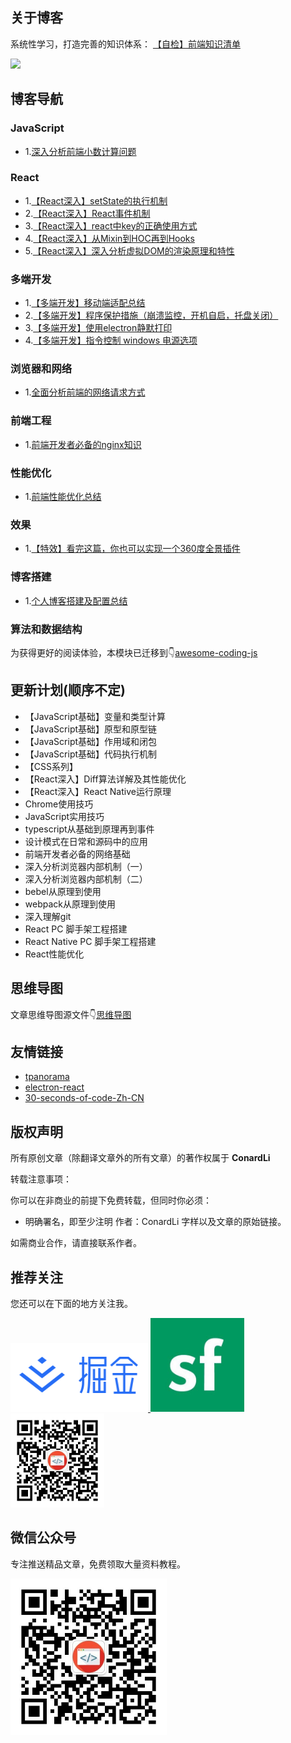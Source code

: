 
## 关于博客

系统性学习，打造完善的知识体系： [【自检】前端知识清单](http://www.conardli.top/2019/04/26/%E3%80%90%E8%87%AA%E6%A3%80%E3%80%91%E5%89%8D%E7%AB%AF%E7%9F%A5%E8%AF%86%E6%B8%85%E5%8D%95/)


![](https://lsqimg-1257917459.cos.ap-beijing.myqcloud.com/blog/%E7%9F%A5%E8%AF%86%E4%BD%93%E7%B3%BB.png)

## 博客导航

### JavaScript

- 1.[深入分析前端小数计算问题](http://www.conardli.top/2019/03/06/%E3%80%90JavaScript%E3%80%91%E6%B7%B1%E5%85%A5%E5%88%86%E6%9E%90%E5%89%8D%E7%AB%AF%E5%B0%8F%E6%95%B0%E8%AE%A1%E7%AE%97%E9%97%AE%E9%A2%98/)


### React
- 1.[【React深入】setState的执行机制](http://www.conardli.top/2019/03/06/%E3%80%90React%E6%B7%B1%E5%85%A5%E3%80%91setState%E7%9A%84%E6%89%A7%E8%A1%8C%E6%9C%BA%E5%88%B6/)
- 2.[【React深入】React事件机制](http://www.conardli.top/2019/03/06/%E3%80%90React%E6%B7%B1%E5%85%A5%E3%80%91setState%E7%9A%84%E6%89%A7%E8%A1%8C%E6%9C%BA%E5%88%B6/)
- 3.[【React深入】react中key的正确使用方式](http://www.conardli.top/2018/11/27/%E3%80%90React%E6%B7%B1%E5%85%A5%E3%80%91react%E4%B8%ADkey%E7%9A%84%E6%AD%A3%E7%A1%AE%E4%BD%BF%E7%94%A8%E6%96%B9%E5%BC%8F/)
- 4.[【React深入】从Mixin到HOC再到Hooks](http://www.conardli.top/2019/04/09/%E3%80%90React%E6%B7%B1%E5%85%A5%E3%80%91%E4%BB%8EMixin%E5%88%B0HOC%E5%86%8D%E5%88%B0Hook/)
- 5.[【React深入】深入分析虚拟DOM的渲染原理和特性](http://www.conardli.top/2019/04/17/%E3%80%90React%E6%B7%B1%E5%85%A5%E3%80%91%E6%B7%B1%E5%85%A5%E5%88%86%E6%9E%90%E8%99%9A%E6%8B%9FDOM%E7%9A%84%E6%B8%B2%E6%9F%93%E5%8E%9F%E7%90%86%E5%92%8C%E7%89%B9%E6%80%A7/)

### 多端开发

- 1.[【多端开发】移动端适配总结](http://www.conardli.top/2019/05/17/%E3%80%90%E5%A4%9A%E7%AB%AF%E5%BC%80%E5%8F%91%E3%80%91%E7%A7%BB%E5%8A%A8%E7%AB%AF%E9%80%82%E9%85%8D%E6%80%BB%E7%BB%93/)
- 2.[【多端开发】程序保护措施（崩溃监控，开机自启，托盘关闭）](http://www.conardli.top/2018/11/07/%E3%80%90electron%E3%80%91electron%E7%A8%8B%E5%BA%8F%E4%BF%9D%E6%8A%A4%E6%8E%AA%E6%96%BD%EF%BC%88%E5%B4%A9%E6%BA%83%E7%9B%91%E6%8E%A7%EF%BC%8C%E5%BC%80%E6%9C%BA%E8%87%AA%E5%90%AF%EF%BC%8C%E6%89%98%E7%9B%98%E5%85%B3%E9%97%AD%EF%BC%89/)
- 3.[【多端开发】使用electron静默打印](http://www.conardli.top/2018/11/01/%E3%80%90electron%E3%80%91%E4%BD%BF%E7%94%A8electron%E9%9D%99%E9%BB%98%E6%89%93%E5%8D%B0/)
- 4.[【多端开发】指令控制 windows 电源选项](http://www.conardli.top/2018/12/17/%E3%80%90electron%E3%80%91%E6%8C%87%E4%BB%A4%E6%8E%A7%E5%88%B6-windows-%E7%94%B5%E6%BA%90%E9%80%89%E9%A1%B9/)

### 浏览器和网络

- 1.[全面分析前端的网络请求方式](http://www.conardli.top/2019/03/28/%E3%80%90%E6%B5%8F%E8%A7%88%E5%99%A8%E5%92%8C%E7%BD%91%E7%BB%9C%E3%80%91%E5%85%A8%E9%9D%A2%E5%88%86%E6%9E%90%E5%89%8D%E7%AB%AF%E7%9A%84%E7%BD%91%E7%BB%9C%E8%AF%B7%E6%B1%82%E6%96%B9%E5%BC%8F/)


### 前端工程

- 1.[前端开发者必备的nginx知识](http://www.conardli.top/2019/03/12/%E3%80%90%E5%89%8D%E7%AB%AF%E5%B7%A5%E7%A8%8B%E3%80%91%E5%89%8D%E7%AB%AF%E5%BC%80%E5%8F%91%E8%80%85%E5%BF%85%E5%A4%87%E7%9A%84nginx%E7%9F%A5%E8%AF%86/)

### 性能优化

- 1.[前端性能优化总结](http://www.conardli.top/2018/12/28/%E3%80%90%E6%80%A7%E8%83%BD%E4%BC%98%E5%8C%96%E3%80%91%E5%89%8D%E7%AB%AF%E6%80%A7%E8%83%BD%E4%BC%98%E5%8C%96%E6%80%BB%E7%BB%93/)

### 效果

- 1.[【特效】看完这篇，你也可以实现一个360度全景插件](http://www.conardli.top/2019/05/05/%E3%80%90%E7%89%B9%E6%95%88%E3%80%91%E7%9C%8B%E5%AE%8C%E8%BF%99%E7%AF%87%EF%BC%8C%E4%BD%A0%E4%B9%9F%E5%8F%AF%E4%BB%A5%E5%AE%9E%E7%8E%B0%E4%B8%80%E4%B8%AA360%E5%BA%A6%E5%85%A8%E6%99%AF%E6%8F%92%E4%BB%B6/)

### 博客搭建

- 1.[个人博客搭建及配置总结](http://www.conardli.top/2018/01/01/%E3%80%90%E5%8D%9A%E5%AE%A2%E6%90%AD%E5%BB%BA%E3%80%91%E4%B8%AA%E4%BA%BA%E5%8D%9A%E5%AE%A2%E6%90%AD%E5%BB%BA%E5%8F%8A%E9%85%8D%E7%BD%AE/)


### 算法和数据结构

为获得更好的阅读体验，本模块已迁移到👇[awesome-coding-js](https://github.com/ConardLi/awesome-coding-js)

## 更新计划(顺序不定)

- 【JavaScript基础】变量和类型计算
- 【JavaScript基础】原型和原型链
- 【JavaScript基础】作用域和闭包
- 【JavaScript基础】代码执行机制
- 【CSS系列】
- 【React深入】Diff算法详解及其性能优化
- 【React深入】React Native运行原理
- Chrome使用技巧
- JavaScript实用技巧
- typescript从基础到原理再到事件
- 设计模式在日常和源码中的应用
- 前端开发者必备的网络基础
- 深入分析浏览器内部机制（一）
- 深入分析浏览器内部机制（二）
- bebel从原理到使用
- webpack从原理到使用
- 深入理解git
- React PC 脚手架工程搭建
- React Native PC 脚手架工程搭建
- React性能优化


## 思维导图

文章思维导图源文件👇[思维导图](/mindMapping)


## 友情链接

- [tpanorama](https://github.com/ConardLi/tpanorama)
- [electron-react](https://github.com/ConardLi/electron-react)
- [30-seconds-of-code-Zh-CN](https://github.com/ConardLi/30-seconds-of-code-Zh-CN)


## 版权声明

所有原创文章（除翻译文章外的所有文章）的著作权属于 **ConardLi**

转载注意事项：

你可以在非商业的前提下免费转载，但同时你必须：

- 明确署名，即至少注明 作者：ConardLi 字样以及文章的原始链接。

如需商业合作，请直接联系作者。

## 推荐关注


您还可以在下面的地方关注我。

<a href="https://juejin.im/user/5bea27965188250edf4ad8b7" >
  <img src="./img/juejin.png"  width="220px" height="110px" /> 
</a>

<a href="https://segmentfault.com/u/conardli" class="item" >
  <img src="./img/segmentfault.jpg" width="150px" height="150px" />
</a>

<a href="https://mp.weixin.qq.com/s/dYZEHTgqvxGV7mL99JuxRQ" class="item" >
  <img src="./img/gongzhonghao.png" width="150"  height="150" />
</a>


## 微信公众号

专注推送精品文章，免费领取大量资料教程。

 <img src="./img/gongzhonghao.png"  width="250"  height="250" />
